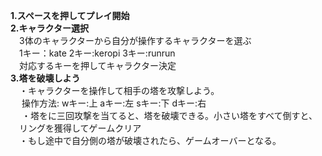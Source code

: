 **1.スペースを押してプレイ開始**  
**2.キャラクター選択**  
　3体のキャラクターから自分が操作するキャラクターを選ぶ  
  　1キー：kate 2キー:keropi 3キー:runrun  
　対応するキーを押してキャラクター決定  
**3.塔を破壊しよう**  
　・キャラクターを操作して相手の塔を攻撃しよう。  
  　  操作方法: wキー:上 aキー:左 sキー:下 dキー:右  
 　 ・塔をに三回攻撃を当てると、塔を破壊できる。小さい塔をすべて倒すと、  
   　リングを獲得してゲームクリア  
  　・もし途中で自分側の塔が破壊されたら、ゲームオーバーとなる。  
 
